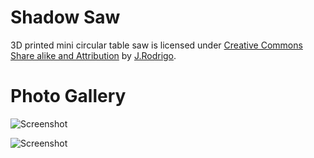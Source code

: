 Shadow Saw 
==========
3D printed mini circular table saw is licensed under [Creative Commons Share alike and Attribution](http://creativecommons.org/licenses/by-sa/3.0/)  by [J.Rodrigo](http://jrodrigo.net).


Photo Gallery
==========
![Screenshot](http://www.jrodrigo.net/wp-content/uploads/2014/07/Shadow-Saw-Top.jpg)

![Screenshot](http://www.jrodrigo.net/wp-content/uploads/2014/07/Shadow-Saw-Bot.jpg)

